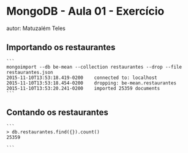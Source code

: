 # MongoDB - Aula 01 - Exercício
autor: Matuzalém Teles

## Importando os restaurantes

    ```
    mongoimport --db be-mean --collection restaurantes --drop --file restaurantes.json
    2015-11-10T13:53:18.419-0200    connected to: localhost
    2015-11-10T13:53:18.454-0200    dropping: be-mean.restaurantes
    2015-11-10T13:53:20.241-0200    imported 25359 documents
    ```

## Contando os restaurantes

    ```
    > db.restaurantes.find({}).count()
    25359

    ```
